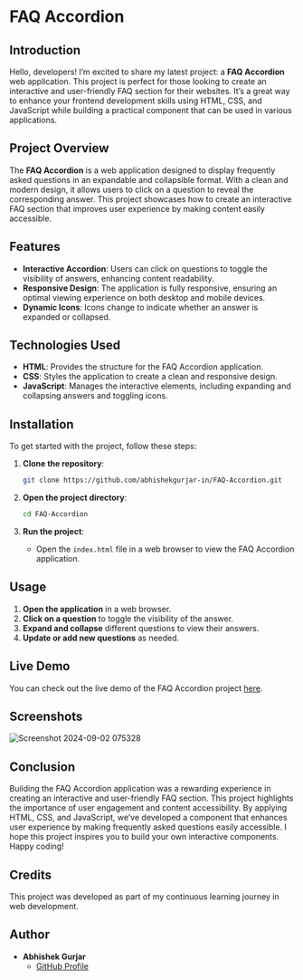 # FAQ Accordion

## Introduction

Hello, developers! I’m excited to share my latest project: a **FAQ Accordion** web application. This project is perfect for those looking to create an interactive and user-friendly FAQ section for their websites. It’s a great way to enhance your frontend development skills using HTML, CSS, and JavaScript while building a practical component that can be used in various applications.

## Project Overview

The **FAQ Accordion** is a web application designed to display frequently asked questions in an expandable and collapsible format. With a clean and modern design, it allows users to click on a question to reveal the corresponding answer. This project showcases how to create an interactive FAQ section that improves user experience by making content easily accessible.

## Features

- **Interactive Accordion**: Users can click on questions to toggle the visibility of answers, enhancing content readability.
- **Responsive Design**: The application is fully responsive, ensuring an optimal viewing experience on both desktop and mobile devices.
- **Dynamic Icons**: Icons change to indicate whether an answer is expanded or collapsed.

## Technologies Used

- **HTML**: Provides the structure for the FAQ Accordion application.
- **CSS**: Styles the application to create a clean and responsive design.
- **JavaScript**: Manages the interactive elements, including expanding and collapsing answers and toggling icons.

## Installation

To get started with the project, follow these steps:

1. **Clone the repository**:
    ```bash
    git clone https://github.com/abhishekgurjar-in/FAQ-Accordion.git
    ```

2. **Open the project directory**:
    ```bash
    cd FAQ-Accordion
    ```

3. **Run the project**:
    - Open the `index.html` file in a web browser to view the FAQ Accordion application.

## Usage

1. **Open the application** in a web browser.
2. **Click on a question** to toggle the visibility of the answer.
3. **Expand and collapse** different questions to view their answers.
4. **Update or add new questions** as needed.



## Live Demo

You can check out the live demo of the FAQ Accordion project [here](https://abhishekgurjar-in.github.io/FAQ-Accordion/).

## Screenshots

![Screenshot 2024-09-02 075328](https://github.com/user-attachments/assets/06b1c0bc-a7a1-4a51-ad62-d771b375e394)


## Conclusion

Building the FAQ Accordion application was a rewarding experience in creating an interactive and user-friendly FAQ section. This project highlights the importance of user engagement and content accessibility. By applying HTML, CSS, and JavaScript, we’ve developed a component that enhances user experience by making frequently asked questions easily accessible. I hope this project inspires you to build your own interactive components. Happy coding!

## Credits

This project was developed as part of my continuous learning journey in web development.

## Author

- **Abhishek Gurjar**
  - [GitHub Profile](https://github.com/abhishekgurjar-in)
